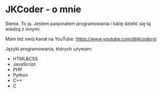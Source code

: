 # JKCoder - o mnie

Siema. To ja.
Jestem pasjonatem programowania i lubię dzielić się tą wiedzą z innymi.

Mam też swój kanał na YouTube: https://www.youtube.com/@jkcoderyt

Języki programowania, których używam:
- HTML&CSS
- JavaScript
- PHP
- Python
- C++
- C
